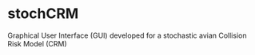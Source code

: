 # stochCRM
Graphical User Interface (GUI) developed for a stochastic avian Collision Risk Model (CRM) 